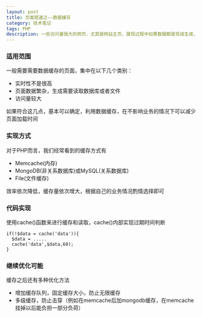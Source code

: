 ```yaml
---
layout: post
title: 页面提速之——数据缓存
category: 技术笔记
tags: PHP
description: 一些访问量很大的网页，尤其是网站主页，展现过程中如果数据都是现成生成，会导致一些瓶颈，使用数据缓存可以极大减少页面生成时间
---
```


### 适用范围

一般需要需要数据缓存的页面，集中在以下几个类别：

- 实时性不是很高
- 页面数据繁杂，生成需要读取数据库或者文件
- 访问量较大

如果符合这几点，基本可以确定，利用数据缓存，在不影响业务的情况下可以减少页面加载时间

### 实现方式

对于PHP而言，我们经常看到的缓存方式有

- Memcache(内存)
- MongoDB(非关系数据库)或MySQL(关系数据库)
- File(文件缓存)

效率依次降低，缓存量依次增大，根据自己的业务情况酌情选择即可

### 代码实现

使用cache()函数来进行缓存和读取，cache()内部实现过期时间判断

    if(!$data = cache('data')){
      $data = .....
      cache('data',$data,60);
    }

### 继续优化可能

缓存之后还有多种优化方法

- 增加缓存队列，固定缓存大小，防止无限缓存
- 多级缓存，防止击穿（例如在memcache后加mongodb缓存，在memcache挂掉以后能负担一部分负荷）